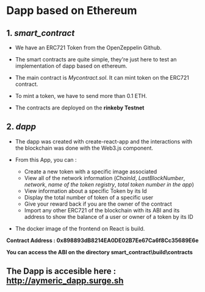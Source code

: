 # Dapp based on Ethereum


## 1. *smart_contract* 

- We have an ERC721 Token from the OpenZeppelin Github.

- The smart contracts are quite simple, they're just here to test an implementation of dapp based on ethereum.

- The main contract is *Mycontract.sol*. It can mint token on the ERC721 contract.

- To mint a token, we have to send more than 0.1 ETH.

- The contracts are deployed on the **rinkeby Testnet**


## 2. *dapp*

- The dapp was created with create-react-app and the interactions with the blockchain was done with the Web3.js component.

- From this App, you can : 
    - Create a new token with a specific image associated
    - View all of the network information (*ChainId*, *LastBlockNumber*, *network*, *name of the token registry*, *total token number in the app*)
    - View information about a specific Token by its Id
    - Display the total number of token of a specific user
    - Give your reward back if you are the owner of the contract
    - Import any other ERC721 of the blockchain with its ABI and its address to show the balance of a user or owner of a token by its ID

- The docker image of the frontend on React is build.

**Contract Address : 0x898893dB8214EA0DE02B7Ee67Ca6f8Cc35689E6e**

**You can access the ABI on the directory smart_contract\build\contracts**

## The Dapp is accesible here : http://aymeric_dapp.surge.sh



